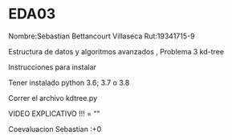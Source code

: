 # EDA03
Nombre:Sebastian Bettancourt Villaseca Rut:19341715-9

Estructura de datos y algoritmos avanzados , Problema 3 kd-tree

Instrucciones para instalar

Tener instalado python 3.6; 3.7 o 3.8

Correr el archivo kdtree.py

VIDEO EXPLICATIVO !!! = ""



Coevaluacion 
Sebastian :+0
